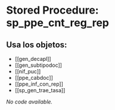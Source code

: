 # Stored Procedure: sp_ppe_cnt_reg_rep

## Usa los objetos:
- [[gen_decapl]]
- [[gen_subtipodoc]]
- [[nif_puc]]
- [[ppe_cabdoc]]
- [[ppe_inf_con_rep]]
- [[sp_gen_trae_tasa]]

*No code available.*
